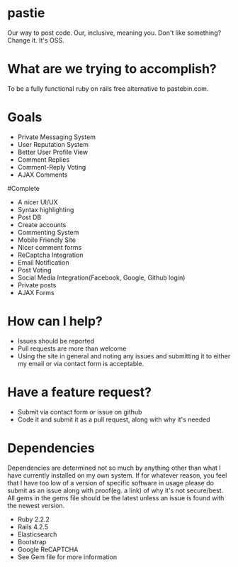# pastie
Our way to post code. Our, inclusive, meaning you. Don't like something? Change it. It's OSS.

# What are we trying to accomplish?
To be a fully functional ruby on rails free alternative to pastebin.com.

# Goals
* Private Messaging System
* User Reputation System
* Better User Profile View
* Comment Replies
* Comment-Reply Voting
* AJAX Comments

#Complete
* A nicer UI/UX
* Syntax highlighting
* Post DB
* Create accounts
* Commenting System
* Mobile Friendly Site
* Nicer comment forms
* ReCaptcha Integration
* Email Notification
* Post Voting
* Social Media Integration(Facebook, Google, Github login)
* Private posts
* AJAX Forms

# How can I help?
* Issues should be reported
* Pull requests are more than welcome
* Using the site in general and noting any issues and submitting it to either my email or via contact form is acceptable.

# Have a feature request?
* Submit via contact form or issue on github
* Code it and submit it as a pull request, along with why it's needed

# Dependencies
Dependencies are determined not so much by anything other than what I have currently installed on my own system.
If for whatever reason, you feel that I have too low of a version of specific software in usage please do submit as an issue along with proof(eg. a link) of why it's not secure/best.
All gems in the gems file should be the latest unless an issue is found with the newest version.
* Ruby 2.2.2
* Rails 4.2.5
* Elasticsearch
* Bootstrap
* Google ReCAPTCHA
* See Gem file for more information
